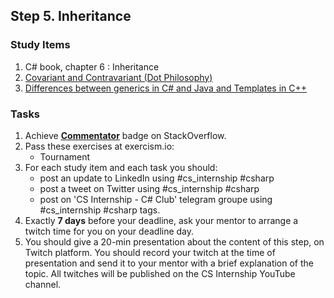## Step 5. Inheritance

### Study Items

 1. C# book, chapter 6 : Inheritance
 2. [Covariant and Contravariant (Dot Philosophy)](http://mehrandvd.me/2016/06/18/covariant-and-contravariant/) 
 3. [Differences between generics in C# and Java and Templates in C++](https://stackoverflow.com/questions/31693/what-are-the-differences-between-generics-in-c-sharp-and-java-and-templates-i)

### Tasks

 1. Achieve [**Commentator**](https://stackoverflow.com/help/badges/31/commentator) badge on StackOverflow.
 2. Pass these exercises at exercism.io:
    - Tournament
 3. For each study item and each task you should:  
    - post an update to LinkedIn using #cs_internship #csharp  
    - post a tweet on Twitter using #cs_internship #csharp
    - post on 'CS Internship - C# Club' telegram groupe using #cs_internship #csharp tags.
 4. Exactly **7 days** before your deadline, ask your mentor to arrange a twitch time for you on your deadline day.
 5. You should give a 20-min presentation about the content of this step, on Twitch platform. You should record your twitch at the time of presentation and send it to your mentor with a brief explanation of the topic. All twitches will be published on the CS Internship YouTube channel.
